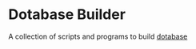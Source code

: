 # Dotabase Builder
A collection of scripts and programs to build [dotabase](https://gitlab.com/dillerm/dotabase "Dotabase")